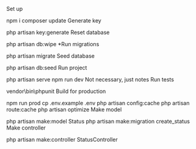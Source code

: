 Set up

npm i
composer update
Generate key

php artisan key:generate
Reset database

php artisan db:wipe
*Run migrations

php artisan migrate
Seed database

php artisan db:seed
Run project

php artisan serve
npm run dev
Not necessary, just notes
Run tests

vendor\bin\phpunit
Build for production

npm run prod
cp .env.example .env
php artisan config:cache
php artisan route:cache
php artisan optimize
Make model

php artisan make:model Status
php artisan make:migration create_status
Make controller

php artisan make:controller StatusController
